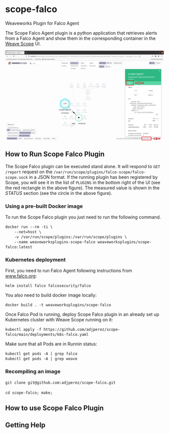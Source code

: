 # scope-falco
Weaveworks Plugin for Falco Agent

The Scope Falco Agent plugin is a python application that retrieves alerts from a Falco Agent and show them in the corresponding container in the [Weave Scope](https://github.com/weaveworks/scope) UI.

<img src="images/Scope_Falco.png" width="800" alt="Scope Falco Plugin screenshot" align="center">

## How to Run Scope Falco Plugin

The Scope Falco plugin can be executed stand alone.
It will respond to `GET /report` request on the `/var/run/scope/plugins/falco-scope/falco-scope.sock` in a JSON format.
If the running plugin has been registered by Scope, you will see it in the list of `PLUGINS` in the bottom right of the UI (see the red rectangle in the above figure).
The measured value is shown in the *STATUS* section (see the circle in the above figure).

### Using a pre-built Docker image


To run the Scope Falco plugin you just need to run the following command.

```
docker run --rm -ti \
	--net=host \
	-v /var/run/scope/plugins:/var/run/scope/plugins \
	--name weaveworksplugins-scope-falco weaveworksplugins/scope-falco:latest
```

### Kubernetes deployment

First, you need to run Falco Agent following instructions from www.falco.org:
```
helm install falco falcosecurity/falco
```

You also need to build docker image locally:
```
docker build . -t weaveworksplugins/scope-falco
```

Once Falco Pod is running,  deploy Scope Falco plugin in an already set up Kubernetes cluster with Weave Scope running on it:

```
kubectl apply -f https://github.com/adjperez/scope-falco/main/deployments/k8s-falco.yaml
```

Make sure that all Pods are in Runnin status:

```
kubectl get pods -A | grep falco
kubectl get pods -A | grep weave
```

### Recompiling an image

```
git clone git@github.com:adjperez/scope-falco.git

cd scope-falco; make;
```

## How to use Scope Falco Plugin


## Getting Help



